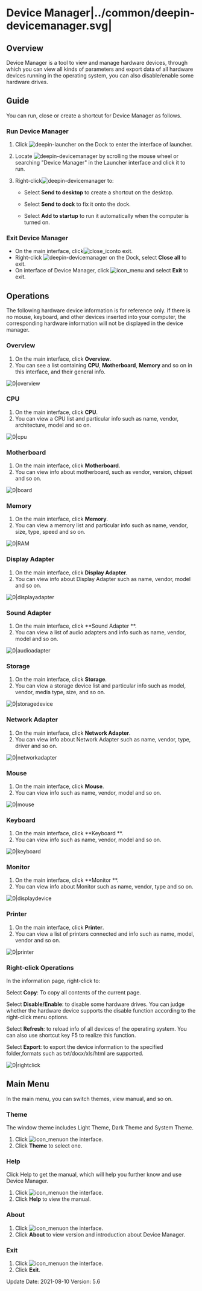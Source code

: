 # Device Manager|../common/deepin-devicemanager.svg|

## Overview 

Device Manager is a tool to view and manage hardware devices, through which you can view all kinds of parameters and export data of all hardware devices running in the operating system, you can also disable/enable some hardware drives. 

## Guide

You can run, close or create a shortcut for Device Manager as follows.

### Run Device Manager

1. Click ![deepin-launcher](icon/deepin-launcher.svg) on the Dock to enter the interface of launcher.

2. Locate ![deepin-devicemanager](icon/deepin-devicemanager.svg) by scrolling the mouse wheel or searching "Device Manager" in the Launcher interface and click it to run. 

3. Right-click![deepin-devicemanager](icon/deepin-devicemanager.svg) to:

   - Select **Send to desktop** to create a shortcut on the desktop.

   - Select  **Send to dock** to fix it onto the dock.

   - Select **Add to startup** to run it automatically when the computer is turned on.

   

### Exit Device Manager

- On the main interface, click![close_icon](icon/close.svg)to exit.
- Right-click ![deepin-devicemanager](icon/deepin-devicemanager.svg)  on the Dock, select **Close all** to exit.
- On interface of Device Manager, click ![icon_menu](icon/icon_menu.svg) and select **Exit** to exit.

## Operations

The following hardware device information is for reference only. If there is no mouse, keyboard, and other devices inserted into your computer, the corresponding hardware information will not be displayed in the device manager.

### Overview

1. On the main interface, click **Overview**.
2. You can see a list containing **CPU**, **Motherboard**, **Memory** and so on in this interface, and their general info. 

![0|overview](jpg/overview.png)

### CPU

1. On the main interface, click **CPU**.
2. You can view a CPU list and particular info such as name, vendor, architecture, model and so on. 

![0|cpu](jpg/cpu.jpg)

### Motherboard 

1. On the main interface, click **Motherboard**. 
2. You can view info about motherboard, such as vendor, version, chipset and so on.

![0|board](jpg/board.jpg)

### Memory

1. On the main interface, click **Memory**.
2. You can view a memory list and particular info such as name, vendor, size, type, speed and so on.

![0|RAM](jpg/RAM.png)

### Display Adapter

1. On the main interface, click **Display Adapter**.
2. You can view info about Display Adapter such as name, vendor, model and so on.

![0|displayadapter](jpg/displayadapter.png)

### Sound Adapter

1. On the main interface, click **Sound Adapter **.
2. You can view a list of audio adapters and info such as name, vendor, model and so on.

![0|audioadapter](jpg/audioadapter.jpg)

### Storage

1. On the main interface, click **Storage**.
2. You can view a storage device list and particular info such as model, vendor, media type, size, and so on.

![0|storagedevice](jpg/storagedevice.png)

### Network Adapter

1. On the main interface, click **Network Adapter**.
2. You can view info about Network Adapter such as name, vendor, type, driver and so on.

![0|networkadapter](jpg/networkadapter.png)

### Mouse

1. On the main interface, click **Mouse**.
2. You can view info such as name, vendor, model and so on.

![0|mouse](jpg/mouse.png)

### Keyboard

1. On the main interface, click **Keyboard **.
2. You can view info such as name, vendor, model and so on.

![0|keyboard](jpg/keyboard.png)

### Monitor

1. On the main interface, click **Monitor **.
2. You can view info about Monitor such as name, vendor, type and so on.

![0|displaydevice](jpg/displaydevice.png)

### Printer

1. On the main interface, click **Printer**.
2. You can view a list of printers connected and info such as name, model, vendor and so on.

![0|printer](jpg/printer.png)



### Right-click Operations 

In the information page, right-click to:

Select **Copy**: To copy all contents of the current page.

Select **Disable/Enable**: to disable some hardware drives. You can judge whether the hardware device supports the disable function according to the right-click menu options. 

Select **Refresh**: to reload info of all devices of the operating system. You can also use shortcut key F5 to realize this function.

Select **Export**: to export the device information to the specified folder,formats such as txt/docx/xls/html are supported. 

![0|rightclick](jpg/rightclick.png)

## Main Menu

In the main menu, you can switch themes, view manual, and so on.

### Theme

The window theme includes Light Theme, Dark Theme and System Theme.

1. Click ![icon_menu](icon/icon_menu.svg)on the interface.
2. Click  **Theme** to select one.


### Help

Click Help to get the manual, which will help you further know and use Device Manager.

1. Click ![icon_menu](icon/icon_menu.svg)on the interface.
2. Click **Help** to view the manual.


### About

1. Click ![icon_menu](icon/icon_menu.svg)on the interface.
2. Click **About** to view version and introduction about Device Manager.

### Exit

1. Click ![icon_menu](icon/icon_menu.svg)on the interface.
2. Click  **Exit**.


<div class="version-info"><span>Update Date: 2021-08-10</span><span> Version: 5.6</span></div>